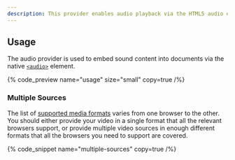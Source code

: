 ```yaml
---
description: This provider enables audio playback via the HTML5 audio element.
---
```


## Usage

The audio provider is used to embed sound content into documents via the native
[`<audio>`](https://developer.mozilla.org/en-US/docs/Web/HTML/Element/audio) element.

{% code_preview name="usage" size="small" copy=true /%}

### Multiple Sources

The list of [supported media formats](https://developer.mozilla.org/en-US/docs/Web/Media/Formats)
varies from one browser to the other. You should either provide your video in a single format
that all the relevant browsers support, or provide multiple video sources in enough different
formats that all the browsers you need to support are covered.

{% code_snippet name="multiple-sources" copy=true /%}
